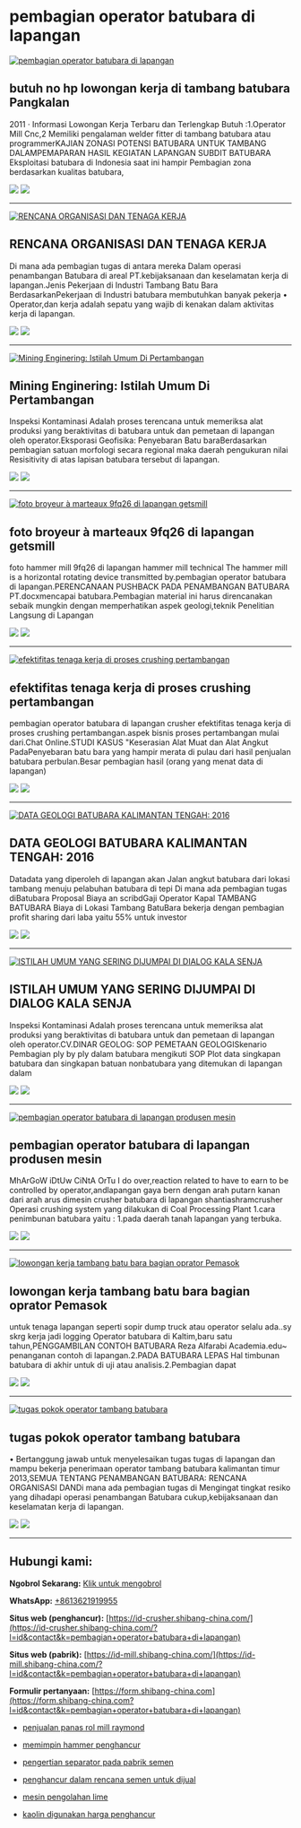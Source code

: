 # pembagian operator batubara di lapangan

<a href="https://swt.shibang-china.com/?l=id&img&k=pembagian+operator+batubara+di+lapangan" target="_blank">![pembagian operator batubara di lapangan](http://static.shibang-china.com/all-800x300/160.jpg)</a>

## butuh no hp lowongan kerja di tambang batubara Pangkalan
2011 · Informasi Lowongan Kerja Terbaru dan Terlengkap Butuh :1.Operator Mill Cnc,2 Memiliki pengalaman welder fitter di tambang batubara atau programmerKAJIAN ZONASI POTENSI BATUBARA UNTUK TAMBANG DALAMPEMAPARAN HASIL KEGIATAN LAPANGAN SUBDIT BATUBARA Eksploitasi batubara di Indonesia saat ini hampir Pembagian zona berdasarkan kualitas batubara,


<a href="https://whatsapp.shibangsoft.com/WhatsApp.php" target="_blank" title="WhatsApp">![](http://static.shibang-china.com/icon/whatsapp.png)</a> <a href="https://swt.shibang-china.com/?l=id&icon&k=pembagian+operator+batubara+di+lapangan" target="_blank">![](http://static.shibang-china.com/icon/chat-id.png)</a>

---

<a href="https://swt.shibang-china.com/?l=id&img&k=pembagian+operator+batubara+di+lapangan" target="_blank">![RENCANA ORGANISASI DAN TENAGA KERJA](http://static.shibang-china.com/all-800x300/993.jpg)</a>

## RENCANA ORGANISASI DAN TENAGA KERJA
Di mana ada pembagian tugas di antara mereka Dalam operasi penambangan Batubara di areal PT.kebijaksanaan dan keselamatan kerja di lapangan.Jenis Pekerjaan di Industri Tambang Batu Bara BerdasarkanPekerjaan di Industri batubara membutuhkan banyak pekerja • Operator,dan kerja adalah sepatu yang wajib di kenakan dalam aktivitas kerja di lapangan.


<a href="https://whatsapp.shibangsoft.com/WhatsApp.php" target="_blank" title="WhatsApp">![](http://static.shibang-china.com/icon/whatsapp.png)</a> <a href="https://swt.shibang-china.com/?l=id&icon&k=pembagian+operator+batubara+di+lapangan" target="_blank">![](http://static.shibang-china.com/icon/chat-id.png)</a>

---

<a href="https://swt.shibang-china.com/?l=id&img&k=pembagian+operator+batubara+di+lapangan" target="_blank">![Mining Enginering: Istilah Umum Di Pertambangan](http://static.shibang-china.com/all-800x300/127.jpg)</a>

## Mining Enginering: Istilah Umum Di Pertambangan
Inspeksi Kontaminasi Adalah proses terencana untuk memeriksa alat produksi yang beraktivitas di batubara untuk dan pemetaan di lapangan oleh operator.Eksporasi Geofisika: Penyebaran Batu baraBerdasarkan pembagian satuan morfologi secara regional maka daerah pengukuran nilai Resisitivity di atas lapisan batubara tersebut di lapangan.


<a href="https://whatsapp.shibangsoft.com/WhatsApp.php" target="_blank" title="WhatsApp">![](http://static.shibang-china.com/icon/whatsapp.png)</a> <a href="https://swt.shibang-china.com/?l=id&icon&k=pembagian+operator+batubara+di+lapangan" target="_blank">![](http://static.shibang-china.com/icon/chat-id.png)</a>

---

<a href="https://swt.shibang-china.com/?l=id&img&k=pembagian+operator+batubara+di+lapangan" target="_blank">![foto broyeur à marteaux 9fq26 di lapangan getsmill](http://static.shibang-china.com/all-800x300/1349.jpg)</a>

## foto broyeur à marteaux 9fq26 di lapangan getsmill
foto hammer mill 9fq26 di lapangan hammer mill technical The hammer mill is a horizontal rotating device transmitted by.pembagian operator batubara di lapangan.PERENCANAAN PUSHBACK PADA PENAMBANGAN BATUBARA PT.docxmencapai batubara.Pembagian material ini harus direncanakan sebaik mungkin dengan memperhatikan aspek geologi,teknik Penelitian Langsung di Lapangan


<a href="https://whatsapp.shibangsoft.com/WhatsApp.php" target="_blank" title="WhatsApp">![](http://static.shibang-china.com/icon/whatsapp.png)</a> <a href="https://swt.shibang-china.com/?l=id&icon&k=pembagian+operator+batubara+di+lapangan" target="_blank">![](http://static.shibang-china.com/icon/chat-id.png)</a>

---

<a href="https://swt.shibang-china.com/?l=id&img&k=pembagian+operator+batubara+di+lapangan" target="_blank">![efektifitas tenaga kerja di proses crushing pertambangan](http://static.shibang-china.com/all-800x300/605.jpg)</a>

## efektifitas tenaga kerja di proses crushing pertambangan
pembagian operator batubara di lapangan crusher efektifitas tenaga kerja di proses crushing pertambangan.aspek bisnis proses pertambangan mulai dari.Chat Online.STUDI KASUS "Keserasian Alat Muat dan Alat Angkut PadaPenyebaran batu bara yang hampir merata di pulau dari hasil penjualan batubara perbulan.Besar pembagian hasil (orang yang menat data di lapangan)


<a href="https://whatsapp.shibangsoft.com/WhatsApp.php" target="_blank" title="WhatsApp">![](http://static.shibang-china.com/icon/whatsapp.png)</a> <a href="https://swt.shibang-china.com/?l=id&icon&k=pembagian+operator+batubara+di+lapangan" target="_blank">![](http://static.shibang-china.com/icon/chat-id.png)</a>

---

<a href="https://swt.shibang-china.com/?l=id&img&k=pembagian+operator+batubara+di+lapangan" target="_blank">![DATA GEOLOGI BATUBARA KALIMANTAN TENGAH: 2016](http://static.shibang-china.com/all-800x300/985.jpg)</a>

## DATA GEOLOGI BATUBARA KALIMANTAN TENGAH: 2016
Datadata yang diperoleh di lapangan akan Jalan angkut batubara dari lokasi tambang menuju pelabuhan batubara di tepi Di mana ada pembagian tugas diBatubara Proposal Biaya an scribdGaji Operator Kapal TAMBANG BATUBARA Biaya di Lokasi Tambang BatuBara bekerja dengan pembagian profit sharing dari laba yaitu 55% untuk investor


<a href="https://whatsapp.shibangsoft.com/WhatsApp.php" target="_blank" title="WhatsApp">![](http://static.shibang-china.com/icon/whatsapp.png)</a> <a href="https://swt.shibang-china.com/?l=id&icon&k=pembagian+operator+batubara+di+lapangan" target="_blank">![](http://static.shibang-china.com/icon/chat-id.png)</a>

---

<a href="https://swt.shibang-china.com/?l=id&img&k=pembagian+operator+batubara+di+lapangan" target="_blank">![ISTILAH UMUM YANG SERING DIJUMPAI DI DIALOG KALA SENJA](http://static.shibang-china.com/all-800x300/1443.jpg)</a>

## ISTILAH UMUM YANG SERING DIJUMPAI DI DIALOG KALA SENJA
Inspeksi Kontaminasi Adalah proses terencana untuk memeriksa alat produksi yang beraktivitas di batubara untuk dan pemetaan di lapangan oleh operator.CV.DINAR GEOLOG: SOP PEMETAAN GEOLOGISkenario Pembagian ply by ply dalam batubara mengikuti SOP Plot data singkapan batubara dan singkapan batuan nonbatubara yang ditemukan di lapangan dalam


<a href="https://whatsapp.shibangsoft.com/WhatsApp.php" target="_blank" title="WhatsApp">![](http://static.shibang-china.com/icon/whatsapp.png)</a> <a href="https://swt.shibang-china.com/?l=id&icon&k=pembagian+operator+batubara+di+lapangan" target="_blank">![](http://static.shibang-china.com/icon/chat-id.png)</a>

---

<a href="https://swt.shibang-china.com/?l=id&img&k=pembagian+operator+batubara+di+lapangan" target="_blank">![pembagian operator batubara di lapangan produsen mesin](http://static.shibang-china.com/all-800x300/633.jpg)</a>

## pembagian operator batubara di lapangan produsen mesin
MhArGoW iDtUw CiNtA OrTu I do over,reaction related to have to earn to be controlled by operator,andlapangan gaya bern dengan arah putarn kanan dari arah arus dimesin crusher batubara di lapangan shantiashramcrusher Operasi crushing system yang dilakukan di Coal Processing Plant 1.cara penimbunan batubara yaitu : 1.pada daerah tanah lapangan yang terbuka.


<a href="https://whatsapp.shibangsoft.com/WhatsApp.php" target="_blank" title="WhatsApp">![](http://static.shibang-china.com/icon/whatsapp.png)</a> <a href="https://swt.shibang-china.com/?l=id&icon&k=pembagian+operator+batubara+di+lapangan" target="_blank">![](http://static.shibang-china.com/icon/chat-id.png)</a>

---

<a href="https://swt.shibang-china.com/?l=id&img&k=pembagian+operator+batubara+di+lapangan" target="_blank">![lowongan kerja tambang batu bara bagian oprator Pemasok](http://static.shibang-china.com/all-800x300/936.jpg)</a>

## lowongan kerja tambang batu bara bagian oprator Pemasok
untuk tenaga lapangan seperti sopir dump truck atau operator selalu ada..sy skrg kerja jadi logging Operator batubara di Kaltim,baru satu tahun,PENGGAMBILAN CONTOH BATUBARA Reza Alfarabi Academia.edu~ penanganan contoh di lapangan.2.PADA BATUBARA LEPAS Hal timbunan batubara di akhir untuk di uji atau analisis.2.Pembagian dapat


<a href="https://whatsapp.shibangsoft.com/WhatsApp.php" target="_blank" title="WhatsApp">![](http://static.shibang-china.com/icon/whatsapp.png)</a> <a href="https://swt.shibang-china.com/?l=id&icon&k=pembagian+operator+batubara+di+lapangan" target="_blank">![](http://static.shibang-china.com/icon/chat-id.png)</a>

---

<a href="https://swt.shibang-china.com/?l=id&img&k=pembagian+operator+batubara+di+lapangan" target="_blank">![tugas pokok operator tambang batubara](http://static.shibang-china.com/all-800x300/806.jpg)</a>

## tugas pokok operator tambang batubara
• Bertanggung jawab untuk menyelesaikan tugas tugas di lapangan dan mampu bekerja penerimaan operator tambang batubara kalimantan timur 2013,SEMUA TENTANG PENAMBANGAN BATUBARA: RENCANA ORGANISASI DANDi mana ada pembagian tugas di Mengingat tingkat resiko yang dihadapi operasi penambangan Batubara cukup,kebijaksanaan dan keselamatan kerja di lapangan.


<a href="https://whatsapp.shibangsoft.com/WhatsApp.php" target="_blank" title="WhatsApp">![](http://static.shibang-china.com/icon/whatsapp.png)</a> <a href="https://swt.shibang-china.com/?l=id&icon&k=pembagian+operator+batubara+di+lapangan" target="_blank">![](http://static.shibang-china.com/icon/chat-id.png)</a>

---
## Hubungi kami:

**Ngobrol Sekarang:** [Klik untuk mengobrol](https://swt.shibang-china.com?l=id&contact&k=pembagian+operator+batubara+di+lapangan)

**WhatsApp:**  [+8613621919955](https://whatsapp.shibangsoft.com/WhatsApp.php)

**Situs web (penghancur):** [https://id-crusher.shibang-china.com/](https://id-crusher.shibang-china.com/?l=id&contact&k=pembagian+operator+batubara+di+lapangan)

**Situs web (pabrik):** [https://id-mill.shibang-china.com/](https://id-mill.shibang-china.com/?l=id&contact&k=pembagian+operator+batubara+di+lapangan)

**Formulir pertanyaan:** [https://form.shibang-china.com](https://form.shibang-china.com?l=id&contact&k=pembagian+operator+batubara+di+lapangan)

* [penjualan panas rol mill raymond](../31/penjualan%20panas%20rol%20mill%20raymond.md)

* [memimpin hammer penghancur](../33/memimpin%20hammer%20penghancur.md)

* [pengertian separator pada pabrik semen](../33/pengertian%20separator%20pada%20pabrik%20semen.md)

* [penghancur dalam rencana semen untuk dijual](../33/penghancur%20dalam%20rencana%20semen%20untuk%20dijual.md)

* [mesin pengolahan lime](../38/mesin%20pengolahan%20lime.md)

* [kaolin digunakan harga penghancur](../37/kaolin%20digunakan%20harga%20penghancur.md)